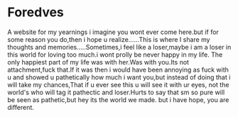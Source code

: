 # Foredves
A website for my yearnings
i imagine you wont ever come here.but if for some reason you do,then i hope u realize......This is where I share my thoughts and memories.....Sometimes,i feel like a loser,maybe i am a loser in this world for loving too much.i wont prolly be never  happy in my life. The only happiest part of my life was with her.Was with you.Its not attachment,fuck that.If it was then i would have been annoying as fuck with u and showed u pathetically how much i want you,but instead of doing that i will take my chances,That if u ever see this u will see it with ur eyes, not the world's who will tag it pathectic and loser.Hurts to say that sm so pure will be seen as pathetic,but hey its the world we made. but i have hope, you are different.

